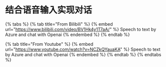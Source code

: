 # 结合语音输入实现对话



{% tabs %}
{% tab title="From Bilibili" %}
{% embed url="https://www.bilibili.com/video/BV1Hk4y1T7aA/" %}
Speech to text by Azure and chat with Openai
{% endembed %}
{% endtab %}

{% tab title="From Youtube" %}
{% embed url="https://www.youtube.com/watch?v=NCZkQYauaKA" %}
Speech to text by Azure and chat with Openai
{% endembed %}
{% endtab %}
{% endtabs %}





